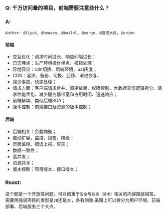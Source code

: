 ### Q: 千万访问量的项目，前端需要注意些什么？

### A: 

`Author: @liyuk, @heaven, @bailnl, @serge, @菩提大叔, @onion`

#### 前端
- 交互优化：请求时间过长、响应间隔过长；
- 日志埋点：生产环境操作埋点、报错处理；
- 异地容灾：cdn切换、后端环境、uat灰度；
- CDN：容灾、备份、切换、迁移、渐进恢复、
- 减少事故、快速处理；
- 请求方面：客户端请求合并、顺序依赖、权限控制、大数据查询逻辑拆分、请求性能优化、减少服务器带宽和占用时间、迅速响应；
- 前端解耦、类似后端SOA；
- 版本控制：前端接口及资源的版本控制；

#### 后端
- 后端相关：负载均衡；
- 自动扩容，监控，报警，降级；
- 页面监控、错误上报、容灾；
- 数据一致性；
- 高并发；
- 资源共享；
- 版本控制：项目版本、接口版本；

### Roast: 
这个题是一个开放性问题，可以侧重于`安全`与`性能（请求）`相关的内容围绕回答。
需要再强调项目的类型是`2B`还是`2C`，各有侧重
条理上可以拆分为用户环境、前端部署、后端服务三个大点。